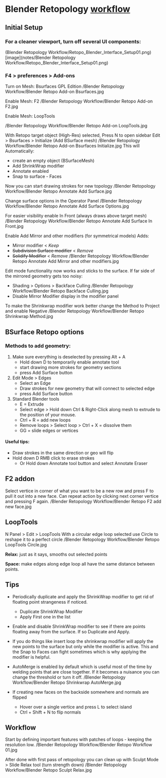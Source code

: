 # Blender Retopology [workflow](https://www.youtube.com/watch?v=X2GNyEUvpD4)
## Initial Setup
### For a cleaner viewport, turn off several UI components:
(Blender Retopology Workflow/Retopo_Blender_Interface_Setup01.png)
[image](notes/Blender Retopology Workflow/Retopo_Blender_Interface_Setup01.png)

### F4 > preferences > Add-ons
Turn on Mesh: Bsurfaces GPL Edition
/Blender Retopology Workflow/Blender Retopo Add-on Bsurfaces.jpg

Enable Mesh: F2
/Blender Retopology Workflow/Blender Retopo Add-on F2.jpg

Enable Mesh: LoopTools

/Blender Retopology Workflow/Blender Retopo Add-on LoopTools.jpg

With Retopo target object (High-Res) selected, Press N to open sidebar Edit > Bsurfaces > Initialize (Add BSurface mesh)
/Blender Retopology Workflow/Blender Retopo Add-on Bsurfaces Initialize.jpg
This will Automatically:
* create an empty object (BSurfaceMesh)
* Add ShrinkWrap modifier
* Annotate enabled
* Snap to surface - Faces

Now you can start drawing strokes for new topology
/Blender Retopology Workflow/Blender Retopo Annotate Add Surface.jpg

Change surface options in the Operator Panel
/Blender Retopology Workflow/Blender Retopo Annotate Add Surface Options.jpg

For easier visibility enable In Front (always draws above target mesh)
/Blender Retopology Workflow/Blender Retopo Annotate Add Surface In Front.jpg

Enable Add Mirror and other modifiers (for symmetrical models) Adds:
* Mirror modifier < *Keep*
* ~~Subdivision Surface modifier~~ < *Remove*
* ~~Solidify Modifier~~ < *Remove*
/Blender Retopology Workflow/Blender Retopo Annotate Add Mirror and other modifiers.jpg

Edit mode functionality now works and sticks to the surface.
If far side of the mirrored geometry gets too noisy:
* Shading > Options > Backface Culling
/Blender Retopology Workflow/Blender Retopo Backface Culling.jpg
* Disable Mirror Modifier display in the modifier panel

To make the Shrinkwrap modifier work better change the Method to Project and enable Negative
/Blender Retopology Workflow/Blender Retopo Shrinkwrap Method.jpg

## BSurface Retopo options
### Methods to add geometry:
1. Make sure everything is deselected by pressing Alt + A
	* Hold down D to temporarily enable annotate tool
	* start drawing more strokes for geometry sections 
	* press Add Surface button
2. Edit Mode > Edges
	* Select an Edge
	* Draw strokes for new geometry that will connect to selected edge
	* press Add Surface button
3. Standard Blender tools
	* E = Extrude
	* Select edge > Hold down Ctrl & Right-Click along mesh to extrude to the position of your mouse.	
	* Ctrl + R = add new loops
	* Remove loops > Select loop > Ctrl + X = dissolve them
	* GG = slide edges or vertices

#### Useful tips:
* Draw strokes in the same direction or geo will flip
* Hold down D RMB click to erase strokes
	* Or Hold down Annotate tool button and select Annotate Eraser

## F2 addon
Select vertice in corner of what you want to be a new row and press F to pull it out into a new face. Can repeat action by clicking next corner vertice and pressing F again.
/Blender Retopology Workflow/Blender Retopo F2 add new face.jpg

## LoopTools
N Panel > Edit > LoopTools
With a circular edge loop selected use Circle to reshape it to a perfect circle
/Blender Retopology Workflow/Blender Retopo LoopTools Circle.jpg

**Relax:** just as it says, smooths out selected points

**Space:** make edges along edge loop all have the same distance between points.

## Tips
* Periodically duplicate and apply the ShrinkWrap modifier to get rid of floating point strangeness if noticed.
	* Duplicate ShrinkWrap Modifier
	* Apply First one in the list

* Enable and disable ShrinkWrap modifier to see if there are points floating away from the surface. If so Duplicate and Apply.

* If you do things like insert loop the shrinkwrap modifier will apply the new points to the surface but only while the modifier is active. This and the Snap to Faces can fight sometimes which is why applying the modifier is helpful.

* AutoMerge is enabled by default which is useful most of the time by welding points that are close together. If it becomes a nuisance you can change the threshold or turn it off. 
/Blender Retopology Workflow/Blender Retopo Shrinkwrap AutoMerge.jpg

* If creating new faces on the backside somewhere and normals are flipped
	* Hover over a single vertice and press L to select island
	* Ctrl + Shift + N to flip normals
## Workflow
Start by defining important features with patches of loops - keeping the resolution low.
/Blender Retopology Workflow/Blender Retopo Workflow 01.jpg

After done with first pass of retopology you can clean up with Sculpt Mode > Slide Relax tool (turn strength down)
/Blender Retopology Workflow/Blender Retopo Sculpt Relax.jpg













